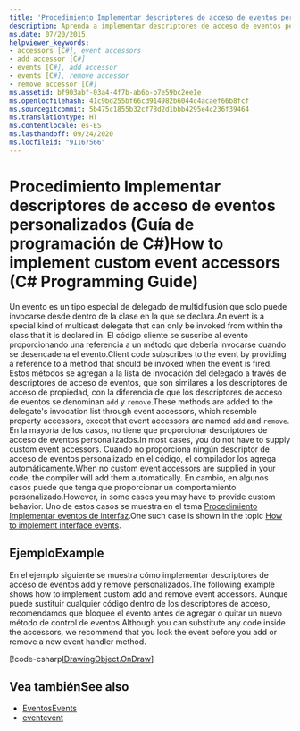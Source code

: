 ```yaml
---
title: 'Procedimiento Implementar descriptores de acceso de eventos personalizados: Guía de programación de C#'
description: Aprenda a implementar descriptores de acceso de eventos personalizados. Vea un ejemplo de código y examine los recursos adicionales disponibles.
ms.date: 07/20/2015
helpviewer_keywords:
- accessors [C#], event accessors
- add accessor [C#]
- events [C#], add accessor
- events [C#], remove accessor
- remove accessor [C#]
ms.assetid: bf903abf-03a4-4f7b-ab6b-b7e59bc2ee1e
ms.openlocfilehash: 41c9bd255bf66cd914982b6044c4acaef66b8fcf
ms.sourcegitcommit: 5b475c1855b32cf78d2d1bbb4295e4c236f39464
ms.translationtype: HT
ms.contentlocale: es-ES
ms.lasthandoff: 09/24/2020
ms.locfileid: "91167566"
---
```

# <a name="how-to-implement-custom-event-accessors-c-programming-guide"></a><span data-ttu-id="c196e-104">Procedimiento Implementar descriptores de acceso de eventos personalizados (Guía de programación de C#)</span><span class="sxs-lookup"><span data-stu-id="c196e-104">How to implement custom event accessors (C# Programming Guide)</span></span>

<span data-ttu-id="c196e-105">Un evento es un tipo especial de delegado de multidifusión que solo puede invocarse desde dentro de la clase en la que se declara.</span><span class="sxs-lookup"><span data-stu-id="c196e-105">An event is a special kind of multicast delegate that can only be invoked from within the class that  it is declared in.</span></span> <span data-ttu-id="c196e-106">El código cliente se suscribe al evento proporcionando una referencia a un método que debería invocarse cuando se desencadena el evento.</span><span class="sxs-lookup"><span data-stu-id="c196e-106">Client code subscribes to the event by providing a reference to a method that should be invoked when the event is fired.</span></span> <span data-ttu-id="c196e-107">Estos métodos se agregan a la lista de invocación del delegado a través de descriptores de acceso de eventos, que son similares a los descriptores de acceso de propiedad, con la diferencia de que los descriptores de acceso de eventos se denominan `add` y `remove`.</span><span class="sxs-lookup"><span data-stu-id="c196e-107">These methods are added to the delegate's invocation list through event accessors, which resemble property accessors, except that event accessors are named `add` and `remove`.</span></span> <span data-ttu-id="c196e-108">En la mayoría de los casos, no tiene que proporcionar descriptores de acceso de eventos personalizados.</span><span class="sxs-lookup"><span data-stu-id="c196e-108">In most cases, you do not have to supply custom event accessors.</span></span> <span data-ttu-id="c196e-109">Cuando no proporciona ningún descriptor de acceso de eventos personalizado en el código, el compilador los agrega automáticamente.</span><span class="sxs-lookup"><span data-stu-id="c196e-109">When no custom event accessors are supplied in your code, the compiler will add them automatically.</span></span> <span data-ttu-id="c196e-110">En cambio, en algunos casos puede que tenga que proporcionar un comportamiento personalizado.</span><span class="sxs-lookup"><span data-stu-id="c196e-110">However, in some cases you may have to provide custom behavior.</span></span> <span data-ttu-id="c196e-111">Uno de estos casos se muestra en el tema [Procedimiento Implementar eventos de interfaz](./how-to-implement-interface-events.md).</span><span class="sxs-lookup"><span data-stu-id="c196e-111">One such case is shown in the topic [How to implement interface events](./how-to-implement-interface-events.md).</span></span>
  
## <a name="example"></a><span data-ttu-id="c196e-112">Ejemplo</span><span class="sxs-lookup"><span data-stu-id="c196e-112">Example</span></span>  

 <span data-ttu-id="c196e-113">En el ejemplo siguiente se muestra cómo implementar descriptores de acceso de eventos add y remove personalizados.</span><span class="sxs-lookup"><span data-stu-id="c196e-113">The following example shows how to implement custom add and remove event accessors.</span></span> <span data-ttu-id="c196e-114">Aunque puede sustituir cualquier código dentro de los descriptores de acceso, recomendamos que bloquee el evento antes de agregar o quitar un nuevo método de control de eventos.</span><span class="sxs-lookup"><span data-stu-id="c196e-114">Although you can substitute any code inside the accessors, we recommend that you lock the event before you add or remove a new event handler method.</span></span>  
  
[!code-csharp[IDrawingObject.OnDraw](~/samples/snippets/csharp/VS_Snippets_VBCSharp/csProgGuideEvents/CS/Events.cs#IDrawingObjectOnDraw)]  
  
## <a name="see-also"></a><span data-ttu-id="c196e-115">Vea también</span><span class="sxs-lookup"><span data-stu-id="c196e-115">See also</span></span>

- [<span data-ttu-id="c196e-116">Eventos</span><span class="sxs-lookup"><span data-stu-id="c196e-116">Events</span></span>](./index.md)
- [<span data-ttu-id="c196e-117">event</span><span class="sxs-lookup"><span data-stu-id="c196e-117">event</span></span>](../../language-reference/keywords/event.md)
